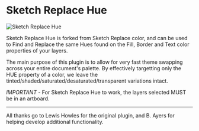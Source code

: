 # Sketch Replace Hue

![Sketch Replace Hue](replacehue-new.gif?raw=true)

Sketch Replace Hue is forked from Sketch Replace color, and can be used to Find and Replace the same Hues found on the Fill, Border and Text color properties of your layers. 

The main purpose of this plugin is to allow for very fast theme swapping across your entire document's palette. By effectively targetting only the HUE property of a color, we leave the tinted/shaded/saturated/desaturated/transparent variations intact.

*IMPORTANT* - For Sketch Replace Hue to work, the layers selected MUST be in an artboard.

---

All thanks go to Lewis Howles for the original plugin, and B. Ayers for helping develop additional functionality.
